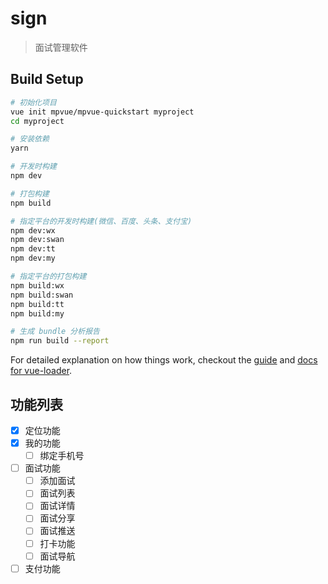 # sign

> 面试管理软件

## Build Setup

``` bash
# 初始化项目
vue init mpvue/mpvue-quickstart myproject
cd myproject

# 安装依赖
yarn

# 开发时构建
npm dev

# 打包构建
npm build

# 指定平台的开发时构建(微信、百度、头条、支付宝)
npm dev:wx
npm dev:swan
npm dev:tt
npm dev:my

# 指定平台的打包构建
npm build:wx
npm build:swan
npm build:tt
npm build:my

# 生成 bundle 分析报告
npm run build --report
```

For detailed explanation on how things work, checkout the [guide](http://vuejs-templates.github.io/webpack/) and [docs for vue-loader](http://vuejs.github.io/vue-loader).


## 功能列表

- [x]  定位功能
- [x] 我的功能
    - [ ] 绑定手机号
- [ ] 面试功能
    - [ ] 添加面试
    - [ ] 面试列表
    - [ ] 面试详情
    - [ ] 面试分享
    - [ ] 面试推送
    - [ ] 打卡功能
    - [ ] 面试导航
- [ ] 支付功能

